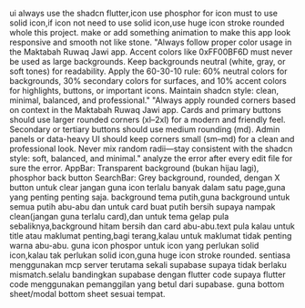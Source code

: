 ui always use the shadcn flutter,icon use phosphor for icon must to use solid icon,if icon not need to use solid icon,use huge icon stroke rounded whole this project. make or add something animation to make this app look responsive and smooth not like stone.
"Always follow proper color usage in the Maktabah Ruwaq Jawi app. Accent colors like 0xFF00BF6D must never be used as large backgrounds. Keep backgrounds neutral (white, gray, or soft tones) for readability. Apply the 60-30-10 rule: 60% neutral colors for backgrounds, 30% secondary colors for surfaces, and 10% accent colors for highlights, buttons, or important icons. Maintain shadcn style: clean, minimal, balanced, and professional."
"Always apply rounded corners based on context in the Maktabah Ruwaq Jawi app. Cards and primary buttons should use larger rounded corners (xl–2xl) for a modern and friendly feel. Secondary or tertiary buttons should use medium rounding (md). Admin panels or data-heavy UI should keep corners small (sm–md) for a clean and professional look. Never mix random radii—stay consistent with the shadcn style: soft, balanced, and minimal."
analyze the error after every edit file for sure the error.
AppBar: Transparent background (bukan hijau lagi), phosphor back button
SearchBar: Grey background, rounded, dengan X button untuk clear
  jangan guna icon terlalu banyak dalam satu page,guna yang penting penting saja.
  background tema putih,guna background untuk semua putih abu-abu dan untuk card buat putih bersih supaya nampak clean(jangan guna terlalu card),dan untuk tema gelap pula sebaliknya,background hitam bersih dan card abu-abu.text pula kalau untuk title atau maklumat penting,bagi terang,kalau untuk maklumat tidak penting warna abu-abu.
  guna icon phospor untuk icon yang perlukan solid icon,kalau tak perlukan solid icon,guna huge icon stroke rounded.
  sentiasa menggunakan mcp server terutama sekali supabase supaya tidak berlaku mismatch.selalu bandingkan supabase dengan flutter code supaya flutter code menggunakan pemanggilan yang betul dari supabase.
  guna bottom sheet/modal bottom sheet sesuai tempat.